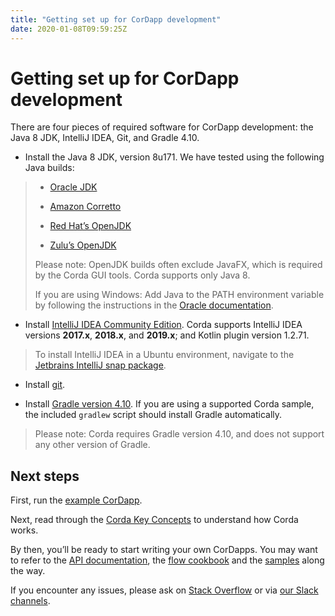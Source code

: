 ```yaml
---
title: "Getting set up for CorDapp development"
date: 2020-01-08T09:59:25Z
---
```



# Getting set up for CorDapp development
There are four pieces of required software for CorDapp development: the Java 8 JDK, IntelliJ IDEA, Git, and Gradle 4.10.


* Install the Java 8 JDK, version 8u171. We have tested using the following Java builds:


> 
> 
> * [Oracle JDK](https://www.oracle.com/technetwork/java/javase/downloads/jdk8-downloads-2133151.html)
> 
> 
> * [Amazon Corretto](https://aws.amazon.com/corretto/)
> 
> 
> * [Red Hat’s OpenJDK](https://developers.redhat.com/products/openjdk/overview/)
> 
> 
> * [Zulu’s OpenJDK](https://www.azul.com/)
> 
> 
> Please note: OpenJDK builds often exclude JavaFX, which is required by the Corda GUI tools. Corda supports only Java 8.
> 
> If you are using Windows: Add Java to the PATH environment variable by following the instructions in the [Oracle documentation](https://docs.oracle.com/javase/7/docs/webnotes/install/windows/jdk-installation-windows.html#path).


* Install [IntelliJ IDEA Community Edition](https://www.jetbrains.com/idea/). Corda supports IntelliJ IDEA versions **2017.x**, **2018.x**, and **2019.x**; and Kotlin plugin version 1.2.71.


> 
> To install IntelliJ IDEA in a Ubuntu environment, navigate to the [Jetbrains IntelliJ snap package](https://snapcraft.io/intellij-idea-community).


* Install [git](https://git-scm.com/).


* Install [Gradle version 4.10](https://gradle.org/install/). If you are using a supported Corda sample, the included `gradlew` script should install Gradle automatically.


> 
> Please note: Corda requires Gradle version 4.10, and does not support any other version of Gradle.


## Next steps
First, run the [example CorDapp](tutorial-cordapp.md).

Next, read through the [Corda Key Concepts](key-concepts.md) to understand how Corda works.

By then, you’ll be ready to start writing your own CorDapps. You may want to refer to the
                [API documentation](corda-api.md), the [flow cookbook](flow-cookbook.md) and the
                [samples](https://www.corda.net/samples/) along the way.

If you encounter any issues, please ask on [Stack Overflow](https://stackoverflow.com/questions/tagged/corda) or via [our Slack channels](http://slack.corda.net/).


